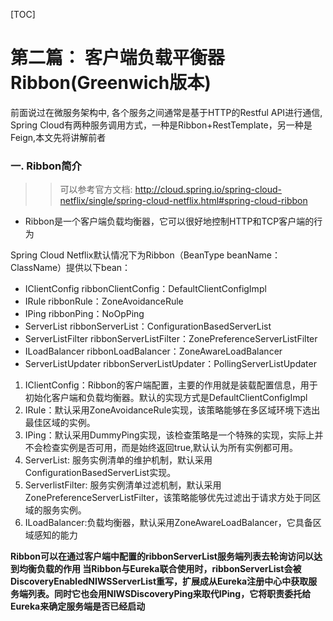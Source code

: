 [TOC]

# 第二篇： 客户端负载平衡器Ribbon(Greenwich版本)

前面说过在微服务架构中, 各个服务之间通常是基于HTTP的Restful API进行通信, Spring Cloud有两种服务调用方式，一种是Ribbon+RestTemplate，另一种是Feign,本文先将讲解前者

### 一. Ribbon简介

> > 可以参考官方文档: http://cloud.spring.io/spring-cloud-netflix/single/spring-cloud-netflix.html#spring-cloud-ribbon

- Ribbon是一个客户端负载均衡器，它可以很好地控制HTTP和TCP客户端的行为

Spring Cloud Netflix默认情况下为Ribbon（BeanType beanName：ClassName）提供以下bean：

- IClientConfig ribbonClientConfig：DefaultClientConfigImpl
- IRule ribbonRule：ZoneAvoidanceRule
- IPing ribbonPing：NoOpPing
- ServerList ribbonServerList：ConfigurationBasedServerList
- ServerListFilter ribbonServerListFilter：ZonePreferenceServerListFilter
- ILoadBalancer ribbonLoadBalancer：ZoneAwareLoadBalancer
- ServerListUpdater ribbonServerListUpdater：PollingServerListUpdater

1. IClientConfig：Ribbon的客户端配置，主要的作用就是装载配置信息，用于初始化客户端和负载均衡器。默认的实现方式是DefaultClientConfigImpl
2. IRule：默认采用ZoneAvoidanceRule实现，该策略能够在多区域环境下选出最佳区域的实例。
3. IPing：默认采用DummyPing实现，该检查策略是一个特殊的实现，实际上并不会检查实例是否可用，而是始终返回true,默认认为所有实例都可用。
4. ServerList: 服务实例清单的维护机制，默认采用ConfigurationBasedServerList实现。
5. ServerlistFilter: 服务实例清单过滤机制，默认采用ZonePreferenceServerListFilter，该策略能够优先过滤出于请求方处于同区域的服务实例。
6. ILoadBalancer:负载均衡器，默认采用ZoneAwareLoadBalancer，它具备区域感知的能力

**Ribbon可以在通过客户端中配置的ribbonServerList服务端列表去轮询访问以达到均衡负载的作用 当Ribbon与Eureka联合使用时，ribbonServerList会被DiscoveryEnabledNIWSServerList重写，扩展成从Eureka注册中心中获取服 务端列表。同时它也会用NIWSDiscoveryPing来取代IPing，它将职责委托给Eureka来确定服务端是否已经启动**